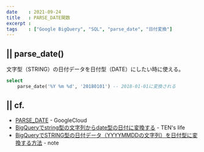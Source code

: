 ```yaml
---
date    : 2021-09-24
title   : PARSE_DATE関数
excerpt : 
tags    : ["Google BigQuery", "SQL", "parse_date", "日付変換"]
---
```


## || parse_date()

文字型（STRING）の日付データを日付型（DATE）にしたい時に使える。

```sql
select
    parse_date('%Y %m %d', '20180101') -- 2018-01-01に変換される
```



## || cf.
+ [PARSE_DATE](https://cloud.google.com/bigquery/docs/reference/standard-sql/date_functions?hl=ja#parse_date) - GoogleCloud
+ [BigQueryでstring型の文字列からdate型の日付に変換する](https://ten-ezo.com/62ac07f58f3d46f08e1eee524476acd8) - TEN's life
+ [BigQueryでSTRING型の日付データ（YYYYMMDDの文字列）を日付型に変換する方法](https://note.com/mignon53/n/n6b923099787e) - note
